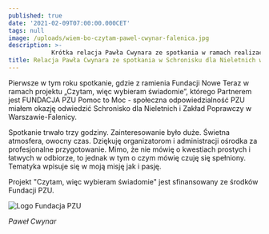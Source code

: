 ```yaml
---
published: true
date: '2021-02-09T07:00:00.000CET'
tags: null
image: /uploads/wiem-bo-czytam-pawel-cwynar-falenica.jpg
description: >-
            Krótka relacja Pawła Cwynara ze spotkania w ramach realizacji projektu „Czytam, więc wybieram świadomie”.
title: Relacja Pawła Cwynara ze spotkania w Schronisku dla Nieletnich w Warszawie-Falenicy
---
```


Pierwsze w tym roku spotkanie, gdzie z ramienia Fundacji Nowe Teraz w ramach projektu „Czytam, więc wybieram świadomie”, którego Partnerem jest FUNDACJA PZU Pomoc to Moc - społeczna odpowiedzialność PZU miałem okazję odwiedzić  Schronisko dla Nieletnich i Zakład Poprawczy w Warszawie-Falenicy. 

Spotkanie trwało trzy godziny. Zainteresowanie było duże. Świetna atmosfera, owocny czas. Dziękuję organizatorom i administracji ośrodka za profesjonalne przygotowanie. Mimo, że nie mówię o kwestiach prostych i łatwych w odbiorze, to jednak w tym o czym mówię czuję się spełniony. Tematyka wpisuje się w moją misję jak i pasję.

Projekt "Czytam, więc wybieram świadomie" jest sfinansowany ze środków Fundacji PZU.

![Logo Fundacja PZU](/uploads/logo-fundacja-pzu-poziom.jpg)

*Paweł Cwynar*



